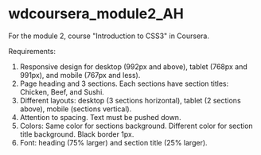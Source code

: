 # wdcoursera_module2_AH
For the module 2, course "Introduction to CSS3" in Coursera.

Requirements: 
1. Responsive design for desktop (992px and above), tablet (768px and 991px), and mobile (767px and less).
2. Page heading and 3 sections. Each sections have section titles: Chicken, Beef, and Sushi.
3. Different layouts: desktop (3 sections horizontal), tablet (2 sections above), mobile (sections vertical).
4. Attention to spacing. Text must be pushed down. 
5. Colors: Same color for sections background. Different color for section title background. Black border 1px.
6. Font: heading (75% larger) and section title (25% larger).